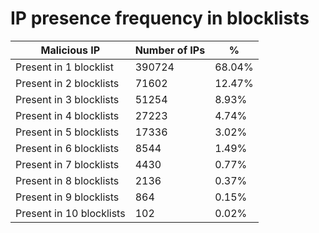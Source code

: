 # IP presence frequency in blocklists
| Malicious IP | Number of IPs | % |
|----|----|----|
| Present in 1 blocklist | 390724 | 68.04% |
| Present in 2 blocklists | 71602 | 12.47% |
| Present in 3 blocklists | 51254 | 8.93% |
| Present in 4 blocklists | 27223 | 4.74% |
| Present in 5 blocklists | 17336 | 3.02% |
| Present in 6 blocklists | 8544 | 1.49% |
| Present in 7 blocklists | 4430 | 0.77% |
| Present in 8 blocklists | 2136 | 0.37% |
| Present in 9 blocklists | 864 | 0.15% |
| Present in 10 blocklists | 102 | 0.02% |
